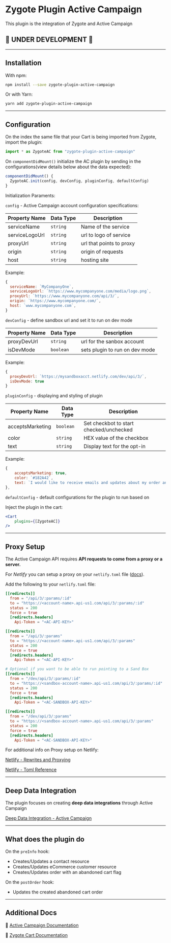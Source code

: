# Zygote Plugin Active Campaign

This plugin is the integration of Zygote and Active Campaign

## :construction: UNDER DEVELOPMENT :construction:

---

## Installation

With npm:

```bash
npm install --save zygote-plugin-active-campaign
```

Or with Yarn:

```bash
yarn add zygote-plugin-active-campaign
```

---

## Configuration

On the index the same file that your Cart is being imported from Zygote, import the plugin:

```js
import * as ZygoteAC from "zygote-plugin-active-campaign"
```

On `componentDidMount()` initialize the AC plugin by sending in the configurations(view details below about the data expected):

```js
componentDidMount() {
  ZygoteAC.init(config, devConfig, pluginConfig, defaultConfig)
}
```

Initialization Paraments:

`config` - Active Campaign account configuration specifications:

| Property Name        | Data Type | Description                       |
| -------------------- | --------- | ----------------------------------|
| serviceName          | `string`  | Name of the service               |
| serviceLogoUrl       | `string`  | url to logo of service            |
| proxyUrl             | `string`  | url that points to proxy          |
| origin               | `string`  | origin of requests                |
| host                 | `string`  | hosting site                      |

Example:

```js
{
  serviceName: `MyCompanyOne`,
  serviceLogoUrl: `https://www.mycompanyone.com/media/logo.png`,
  proxyUrl: `https://www.mycompanyone.com/api/3/`,
  origin: `https://www.mycompanyone.com/`,
  host: `www.mycompanyone.com`,
}
```

`devConfig` - define sandbox url and set it to run on dev mode

| Property Name        | Data Type | Description                       |
| -------------------- | --------- | ----------------------------------|
| proxyDevUrl          | `string`  | url for the sanbox account        |
| isDevMode            | `boolean` | sets plugin to run on dev mode    |

Example:

```js
{
  proxyDevUrl: `https://mysandboxacct.netlify.com/dev/api/3/`,
  isDevMode: true
}
```

`pluginConfig` - displaying and styling of plugin

| Property Name        | Data Type | Description                              |
| -------------------- | --------- | -----------------------------------------|
| acceptsMarketing     | `boolean` | Set checkbot to start  checked/unchecked |
| color                | `string`  | HEX value of the checkbox                |
| text                 | `string`  | Display text for the opt-in              |

Example:

```js
{
    acceptsMarketing: true,
    color: `#182A42`,
    text: `I would like to receive emails and updates about my order and special promotions`,
},
```

`defaultConfig` - default configurations for the plugin to run based on

Inject the plugin in the cart:

```jsx
<Cart
    plugins={[ZygoteAC]}
/>
```

---

## Proxy Setup

The Active Campaign API requires **API requests to come from a proxy or a server.**


For *Netlify* you can setup a proxy on your `netlify.toml` file ([docs](https://www.netlify.com/docs/netlify-toml-reference/)).

Add the following to your `netlify.toml` file:

```toml
[[redirects]]
  from = "/api/3/:params/:id"
  to = "https://<account-name>.api-us1.com/api/3/:params/:id"
  status = 200
  force = true
  [redirects.headers]
    Api-Token = "<AC-API-KEY>"

[[redirects]]
  from = "/api/3/:params"
  to = "https://<account-name>.api-us1.com/api/3/:params"
  status = 200
  force = true
  [redirects.headers]
    Api-Token = "<AC-API-KEY>"

# Optional if you want to be able to run pointing to a Sand Box
[[redirects]]
  from = "/dev/api/3/:params/:id"
  to = "https://<sandbox-account-name>.api-us1.com/api/3/:params/:id"
  status = 200
  force = true
  [redirects.headers]
    Api-Token = "<AC-SANDBOX-API-KEY>"

[[redirects]]
  from = "/dev/api/3/:params"
  to = "https://<sandbox-account-name>.api-us1.com/api/3/:params"
  status = 200
  force = true
  [redirects.headers]
    Api-Token = "<AC-SANDBOX-API-KEY>"
```

For additional info on Proxy setup on Netlify:

[Netlify - Rewrites and Proxying](https://www.netlify.com/docs/redirects/#rewrites-and-proxying)

[Netlify - Toml Reference](https://www.netlify.com/docs/netlify-toml-reference/)

---

## Deep Data Integration

The plugin focuses on creating **deep data integrations** through Active Campaign

[Deep Data Integration - Active Campaign](https://developers.activecampaign.com/reference#connections)

---

## What does the plugin do

On the `preInfo` hook:

- Creates/Updates a contact resource
- Creates/Updates eCommerce customer resource
- Creates/Updates order with an abandoned cart flag

On the `postOrder` hook:

- Updates the created abandoned cart order

---

## Additional Docs

:loudspeaker: [Active Campaign Documentation](https://developers.activecampaign.com/reference#overview)

:shopping_cart: [Zygote Cart Documentation](https://escaladesports.github.io/zygote-cart/)
